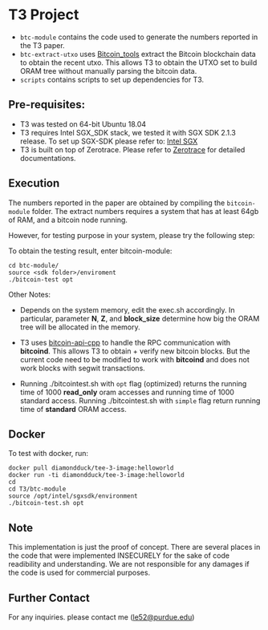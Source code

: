 
# T3 Project

<!-- ----------------- -->

-  ```btc-module``` contains the code used to generate the numbers reported in the T3 paper.
-  ```btc-extract-utxo``` uses [Bitcoin_tools](https://github.com/sr-gi/bitcoin_tools) extract the Bitcoin blockchain data to obtain the recent utxo. This allows T3 to obtain the UTXO set to build ORAM tree without manually parsing the bitcoin data.
-  ```scripts``` contains scripts to set up dependencies for T3.
<!-- -  ```btc-reducer``` contains the to talk to **bitcoind** to obtain bitcoin transactions and blocks. -->
<!-- -  ```sgx-bitcoin``` contains the non-recursive implementation of path ORAM.  -->

  

## Pre-requisites:

* T3 was tested on 64-bit Ubuntu 18.04  
* T3 requires Intel SGX_SDK stack, we tested it with SGX SDK 2.1.3 release. To set up SGX-SDK please refer to: [Intel SGX](https://github.com/intel/linux-sgx)
* T3 is built on top of Zerotrace. Please refer to [Zerotrace](https://github.com/sshsshy/ZeroTrace) for detailed documentations.


## Execution

The numbers reported in the paper are obtained by compiling the ```bitcoin-module``` folder.
The extract numbers requires a system that has at least 64gb of RAM, and a bitcoin node running.

However, for testing purpose in your system, please try the following step:

<!-- Installing dependencies: 

    cd scripts/
    ./install.sh -->


To obtain the testing result, enter bitcoin-module: 

    cd btc-module/
    source <sdk folder>/enviroment
    ./bitcoin-test opt

Other Notes:

* Depends on the system memory, edit the exec.sh accordingly.
In particular, parameter **N**, **Z**, and **block_size** determine how big the ORAM tree will be allocated in the memory. 

* T3 uses [bitcoin-api-cpp](https://github.com/minium/bitcoin-api-cpp) to handle the RPC communication with **bitcoind**. This allows T3 to obtain + verify new bitcoin blocks. But the current code need to be modified to work with **bitcoind** and does not work blocks with segwit transactions.  

* Running ./bitcointest.sh with `opt` flag (optimized) returns the running time of 1000 **read_only** oram accesses and running time of 1000 standard access. Running ./bitcointest.sh with `simple` flag return running time of **standard** ORAM access. 

## Docker
To test with docker, run:

    docker pull diamondduck/tee-3-image:helloworld
    docker run -ti diamondduck/tee-3-image:helloworld
    cd
    cd T3/btc-module
    source /opt/intel/sgxsdk/environment
    ./bitcoin-test.sh opt

## Note

This implementation is just the proof of concept. There are several places in the code that were implemented INSECURELY for the sake of code readibility and understanding. We are not responsible for any damages if the code is used for commercial purposes.

  

## Further Contact

For any inquiries. please contact me (le52@purdue.edu)
